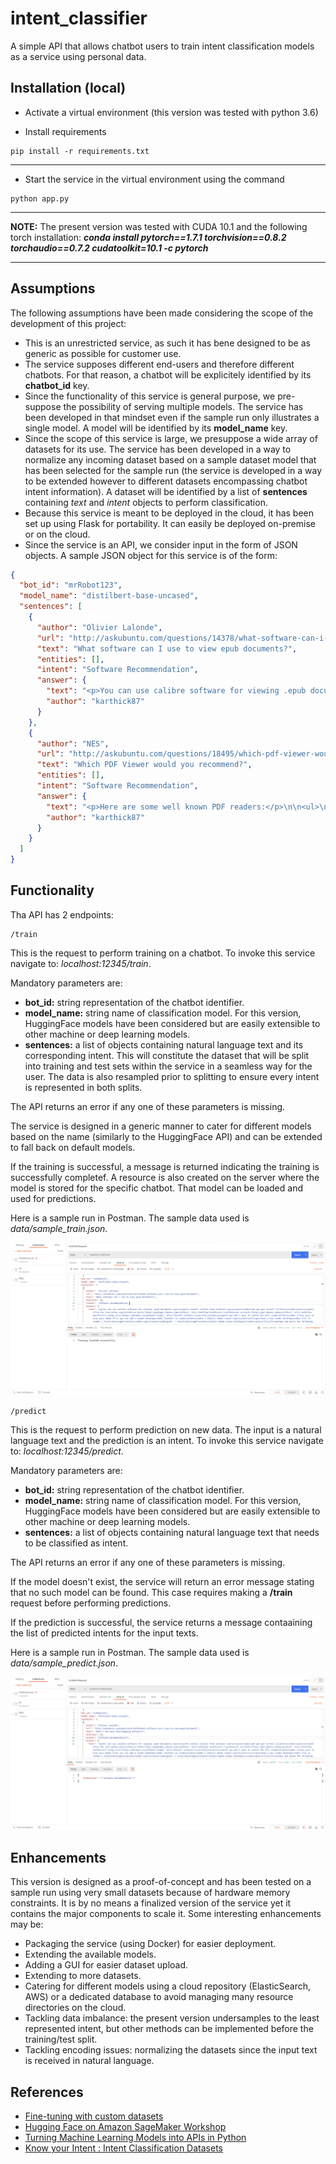 # intent_classifier
A simple API that allows chatbot users to train intent classification models as a service using personal data.

## Installation (local)

* Activate a virtual environment (this version was tested with python 3.6)

* Install requirements
```
pip install -r requirements.txt
```
---

* Start the service in the virtual environment using the command
```
python app.py
```
---

**NOTE:**
The present version was tested with CUDA 10.1 and the following torch installation: ___conda install pytorch==1.7.1 torchvision==0.8.2 torchaudio==0.7.2 cudatoolkit=10.1 -c pytorch___

---

## Assumptions
The following assumptions have been made considering the scope of the development of this project:

* This is an unrestricted service, as such it has bene designed to be as generic as possible for customer use.
* The service supposes different end-users and therefore different chatbots. For that reason, a chatbot will be explicitely identified by its **chatbot_id** key.
* Since the functionality of this service is general purpose, we pre-suppose the possibility of serving multiple models. The service has been developed in that mindset even if the sample run only illustrates a single model. A model will be identified by its **model_name** key.
* Since the scope of this service is large, we presuppose a wide array of datasets for its use. The service has been developed in a way to normalize any incoming dataset based on a sample dataset model that has been selected for the sample run (the service is developed in a way to be extended however to different datasets encompassing chatbot intent information). A dataset will be identified by a list of **sentences** containing _text_ and _intent_ objects to perform classification.
* Because this service is meant to be deployed in the cloud, it has been set up using Flask for portability. It can easily be deployed on-premise or on the cloud.
* Since the service is an API, we consider input in the form of JSON objects. A sample JSON object for this service is of the form:
```json
{
  "bot_id": "mrRobot123",
  "model_name": "distilbert-base-uncased",
  "sentences": [
    {
      "author": "Olivier Lalonde",
      "url": "http://askubuntu.com/questions/14378/what-software-can-i-use-to-view-epub-documents",
      "text": "What software can I use to view epub documents?",
      "entities": [],
      "intent": "Software Recommendation",
      "answer": {
        "text": "<p>You can use calibre software for viewing .epub documents.</p>\n\n<p>To install calibre from terminal:</p>\n\n<pre><code>sudo apt-get install calibre\n</code></pre>\n\n<p>Or click the icon below.</p>\n\n<h1><a href=\"http://packages.ubuntu.com/calibre\" rel=\"nofollow noreferrer\">calibre</a> <a href=\"http://apt.ubuntu.com/p/calibre\" rel=\"nofollow noreferrer\"><img src=\"https://hostmar.co/software-large\" alt=\"Install calibre\"></a></h1>\n\n<hr>\n\n<p>If you don't want to launch the full <code>calibre</code> client just to view your ebook files you can add a <code>.desktop</code> launcher to <code>calibre</code>'s inbuilt ebook viewer:</p>\n\n<ol>\n<li><p>Create a new <code>.desktop</code> file in <code>~/.local/share/applications</code>:</p>\n\n<pre><code>gedit ~/.local/share/applications/calibre-ebook-viewer.desktop\n</code></pre></li>\n<li><p>Copy and paste the following passage into the file:</p>\n\n<pre><code>#!/usr/bin/env xdg-open\n\n[Desktop Entry]\nVersion=1.0\nType=Application\nTerminal=false\nIcon=calibre\nExec=ebook-viewer\nName=Calibre Ebook Viewer\nComment=Display .epub files and other ebook formats\nMimeType=application/x-mobipocket-ebook;application/epub+zip;\nStartupWMClass=calibre-ebook-viewer\n</code></pre></li>\n<li><p>Save the file. You should now be able to launch Calibre's inbuilt ebook viewer both from the dash and through the right click \"Open with\" menu.</p></li>\n</ol>\n",
        "author": "karthick87"
      }
    },
    {
      "author": "NES",
      "url": "http://askubuntu.com/questions/18495/which-pdf-viewer-would-you-recommend",
      "text": "Which PDF Viewer would you recommend?",
      "entities": [],
      "intent": "Software Recommendation",
      "answer": {
        "text": "<p>Here are some well known PDF readers:</p>\n\n<ul>\n<li><a href=\"https://www.foxitsoftware.com/products/pdf-reader/\" rel=\"noreferrer\"><strong>Foxit Reader</strong></a> - View, create, convert, annotate, print, collaborate, share, fill forms and sign.</li>\n<li><a href=\"http://packages.ubuntu.com/xpdf\" rel=\"noreferrer\"><strong>xpdf</strong></a> - <a href=\"http://apt.ubuntu.com/p/xpdf\" rel=\"noreferrer\">Install xpdf</a> \"Xpdf is a small and efficient program which uses standard X fonts\". Lightweight, but with outdated interface.</li>\n<li><a href=\"http://packages.ubuntu.com/evince\" rel=\"noreferrer\"><strong>evince</strong></a> - <a href=\"http://apt.ubuntu.com/p/evince\" rel=\"noreferrer\">Install evince</a> Evince is a document viewer for multiple document formats. Used by default on Gnome.</li>\n<li><a href=\"http://packages.ubuntu.com/kpdf\" rel=\"noreferrer\"><strong>kpdf</strong></a> - <a href=\"http://apt.ubuntu.com/p/kpdf\" rel=\"noreferrer\">Install kpdf</a> KPDF is a pdf viewer based on xpdf for KDE 3.</li>\n<li><a href=\"http://packages.ubuntu.com/gv\" rel=\"noreferrer\"><strong>gv</strong></a> - <a href=\"http://apt.ubuntu.com/p/gv\" rel=\"noreferrer\">Install gv</a> - an old lightweight pdf viewer with an old interface. Size of the package is only 580k. gv is an X front-end for the Ghostscript PostScript(TM) interpreter.</li>\n<li><a href=\"http://packages.ubuntu.com/okular\" rel=\"noreferrer\"><strong>okular</strong></a> - <a href=\"http://apt.ubuntu.com/p/okular\" rel=\"noreferrer\">Install okular</a> - KDE pdf viewer, requires many KDE prerequisites. Can easily copy text and images.</li>\n<li>acroread - Adobe Acrobat Reader, no longer supported for Linux by Adobe, seems to be no longer supported by Ubuntu.</li>\n</ul>\n\n<p>Note that most Linux PDF viewers <a href=\"https://www.linux.com/news/software/applications/792447-3-alternatives-to-the-adobe-pdf-reader-on-linux/\" rel=\"noreferrer\">don't provide</a> the advanced capabilities of PDF.</p>\n",
        "author": "karthick87"
      }
    }
  ]
}
```

## Functionality

Tha API has 2 endpoints:
    
    /train
This is the request to perform training on a chatbot. To invoke this service navigate to: _localhost:12345/train_.

Mandatory parameters are:
* **bot_id:** string representation of the chatbot identifier.
* **model_name:** string name of classification model. For this version, HuggingFace models have been considered but are easily extensible to other machine or deep learning models. 
* **sentences:** a list of objects containing natural language text and its corresponding intent. This will constitute the dataset that will be split into training and test sets within the service in a seamless way for the user. The data is also resampled prior to splitting to ensure every intent is represented in both splits.

The API returns an error if any one of these parameters is missing.

The service is designed in a generic manner to cater for different models based on the name (similarly to the HuggingFace API) and can be extended to fall back on default models.

If the training is successful, a message is returned indicating the training is successfully completef. A resource is also created on the server where the model is stored for the specific chatbot. That model can be loaded and used for predictions.

Here is a sample run in Postman. The sample data used is _data/sample_train.json_.

![](./figs/training.png)

    /predict
This is the request to perform prediction on new data. The input is a natural language text and the prediction is an intent. To invoke this service navigate to: _localhost:12345/predict_.

Mandatory parameters are:
* **bot_id:** string representation of the chatbot identifier.
* **model_name:** string name of classification model. For this version, HuggingFace models have been considered but are easily extensible to other machine or deep learning models. 
* **sentences:** a list of objects containing natural language text that needs to be classified as intent.

The API returns an error if any one of these parameters is missing.

If the model doesn't exist, the service will return an error message stating that no such model can be found. This case requires making a **/train** request before performing predictions.

If the prediction is successful, the service returns a message contaaining the list of predicted intents for the input texts.

Here is a sample run in Postman. The sample data used is _data/sample_predict.json_.

![](./figs/prediction.png)

## Enhancements

This version is designed as a proof-of-concept and has been tested on a sample run using very small datasets because of hardware memory constraints. It is by no means a finalized version of the service yet it contains the major components to scale it. Some interesting enhancements may be:
* Packaging the service (using Docker) for easier deployment.
* Extending the available models.
* Adding a GUI for easier dataset upload.
* Extending to more datasets.
* Catering for different models using a cloud repository (ElasticSearch, AWS) or a dedicated database to avoid managing many resource directories on the cloud.
* Tackling data imbalance: the present version undersamples to the least represented intent, but other methods can be implemented before the training/test split.
* Tackling encoding issues: normalizing the datasets since the input text is received in natural language.

## References

* [Fine-tuning with custom datasets](https://huggingface.co/transformers/custom_datasets.html)
* [Hugging Face on Amazon SageMaker Workshop](https://github.com/C24IO/SageMaker-HuggingFace-Workshop)
* [Turning Machine Learning Models into APIs in Python](https://www.datacamp.com/community/tutorials/machine-learning-models-api-python)
* [Know your Intent : Intent Classification Datasets](https://github.com/kumar-shridhar/Know-Your-Intent/blob/master/datasets/NLU-Evaluation-Corpora/AskUbuntuCorpus.json)